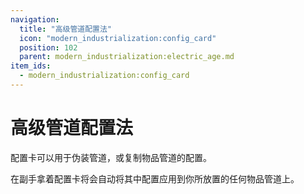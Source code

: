 ```yaml
---
navigation:
  title: "高级管道配置法"
  icon: "modern_industrialization:config_card"
  position: 102
  parent: modern_industrialization:electric_age.md
item_ids:
  - modern_industrialization:config_card
---
```


# 高级管道配置法

配置卡可以用于伪装管道，或复制物品管道的配置。

<Recipe id="modern_industrialization:tools/config_card" />

在副手拿着配置卡将会自动将其中配置应用到你所放置的任何物品管道上。

